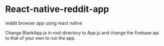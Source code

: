 # React-native-reddit-app
reddit browser app using react native

Change BlankApp.js in root directory to App.js and change the firebase api to that of your own to run the app.

